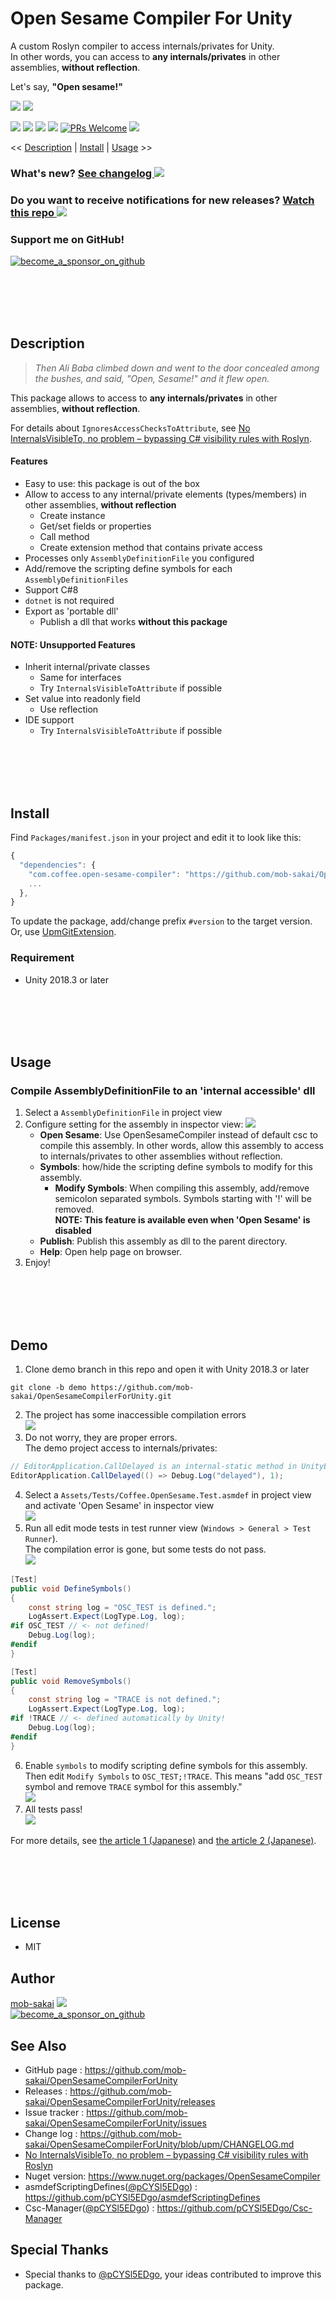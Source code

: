 Open Sesame Compiler For Unity
===

A custom Roslyn compiler to access internals/privates for Unity.  
In other words, you can access to **any internals/privates** in other assemblies, **without reflection**.

Let's say, **"Open sesame!"**

![](https://user-images.githubusercontent.com/12690315/71837979-255d0880-30fb-11ea-99bc-3bb96b77cfa6.gif)
![](https://user-images.githubusercontent.com/12690315/70616819-a804bc00-1c52-11ea-8ea3-e24f94f6467d.gif)

[![](https://img.shields.io/github/release/mob-sakai/OpenSesameCompilerForUnity.svg?label=latest%20version)](https://github.com/mob-sakai/OpenSesameCompilerForUnity/releases)
[![](https://img.shields.io/github/release-date/mob-sakai/OpenSesameCompilerForUnity.svg)](https://github.com/mob-sakai/OpenSesameCompilerForUnity/releases)
![](https://img.shields.io/badge/unity-2018.3%20or%20later-green.svg)
[![](https://img.shields.io/github/license/mob-sakai/OpenSesameCompilerForUnity.svg)](https://github.com/mob-sakai/OpenSesameCompilerForUnity/blob/upm/LICENSE.txt)
[![PRs Welcome](https://img.shields.io/badge/PRs-welcome-orange.svg)](http://makeapullrequest.com)
[![](https://img.shields.io/twitter/follow/mob_sakai.svg?label=Follow&style=social)](https://twitter.com/intent/follow?screen_name=mob_sakai)

<< [Description](#description) | [Install](#install) | [Usage](#usage) >>

### What's new? [See changelog ![](https://img.shields.io/github/release-date/mob-sakai/OpenSesameCompilerForUnity.svg?label=last%20updated)](https://github.com/mob-sakai/OpenSesameCompilerForUnity/blob/upm/CHANGELOG.md)
### Do you want to receive notifications for new releases? [Watch this repo ![](https://img.shields.io/github/watchers/mob-sakai/OpenSesameCompilerForUnity.svg?style=social&label=Watch)](https://github.com/mob-sakai/OpenSesameCompilerForUnity/subscription)
### Support me on GitHub!  
[![become_a_sponsor_on_github](https://user-images.githubusercontent.com/12690315/66942881-03686280-f085-11e9-9586-fc0b6011029f.png)](https://github.com/users/mob-sakai/sponsorship)


<br><br><br><br>
## Description

> _Then Ali Baba climbed down and went to the door concealed among the bushes, and said, "Open, Sesame!" and it flew open._

This package allows to access to **any internals/privates** in other assemblies, **without reflection**.  

For details about `IgnoresAccessChecksToAttribute`, see 
[No InternalsVisibleTo, no problem – bypassing C# visibility rules with Roslyn](https://www.strathweb.com/2018/10/no-internalvisibleto-no-problem-bypassing-c-visibility-rules-with-roslyn/).


#### Features

* Easy to use: this package is out of the box
* Allow to access to any internal/private elements (types/members) in other assemblies, **without reflection**
  * Create instance
  * Get/set fields or properties
  * Call method
  * Create extension method that contains private access
* Processes only `AssemblyDefinitionFile` you configured
* Add/remove the scripting define symbols for each `AssemblyDefinitionFiles`
* Support C#8
* `dotnet` is not required
* Export as 'portable dll'
  * Publish a dll that works **without this package**

#### NOTE: Unsupported Features

* Inherit internal/private classes
  * Same for interfaces
  * Try `InternalsVisibleToAttribute` if possible
* Set value into readonly field
  * Use reflection
* IDE support
  * Try `InternalsVisibleToAttribute` if possible


<br><br><br><br>
## Install

Find `Packages/manifest.json` in your project and edit it to look like this:
```js
{
  "dependencies": {
    "com.coffee.open-sesame-compiler": "https://github.com/mob-sakai/OpenSesameCompilerForUnity.git",
    ...
  },
}
```

To update the package, add/change prefix `#version` to the target version.  
Or, use [UpmGitExtension](https://github.com/mob-sakai/UpmGitExtension).


### Requirement

* Unity 2018.3 or later



<br><br><br><br>
## Usage

### Compile AssemblyDefinitionFile to an 'internal accessible' dll

1. Select a `AssemblyDefinitionFile` in project view
2. Configure setting for the assembly in inspector view:
![](https://user-images.githubusercontent.com/12690315/71836600-ad411380-30f7-11ea-8295-45fac816437a.png)
   * **Open Sesame**: Use OpenSesameCompiler instead of default csc to compile this assembly. In other words, allow this assembly to access to internals/privates to other assemblies without reflection.
   * **Symbols**: how/hide the scripting define symbols to modify for this assembly.
     * **Modify Symbols**: When compiling this assembly, add/remove semicolon separated symbols. Symbols starting with '!' will be removed.  
     **NOTE: This feature is available even when 'Open Sesame' is disabled** 
   * **Publish**: Publish this assembly as dll to the parent directory.
   * **Help**: Open help page on browser.
3. Enjoy!



<br><br><br><br>
## Demo

1. Clone demo branch in this repo and open it with Unity 2018.3 or later
```
git clone -b demo https://github.com/mob-sakai/OpenSesameCompilerForUnity.git
```
2. The project has some inaccessible compilation errors  
![](https://user-images.githubusercontent.com/12690315/71837690-6274cb00-30fa-11ea-949f-5f60b1a1dbcd.png)
3. Do not worry, they are proper errors.  
The demo project access to internals/privates:
```cs
// EditorApplication.CallDelayed is an internal-static method in UnityEditor assembly.
EditorApplication.CallDelayed(() => Debug.Log("delayed"), 1);
```
4. Select a `Assets/Tests/Coffee.OpenSesame.Test.asmdef` in project view and activate 'Open Sesame' in inspector view  
![](https://user-images.githubusercontent.com/12690315/71837979-255d0880-30fb-11ea-99bc-3bb96b77cfa6.gif)
5. Run all edit mode tests in test runner view (`Windows > General > Test Runner`).  
The compilation error is gone, but some tests do not pass.  
![](https://user-images.githubusercontent.com/12690315/71838489-483bec80-30fc-11ea-9af4-83e2ddd7d894.png)
```cs
[Test]
public void DefineSymbols()
{
    const string log = "OSC_TEST is defined.";
    LogAssert.Expect(LogType.Log, log);
#if OSC_TEST // <- not defined!
    Debug.Log(log);
#endif
}

[Test]
public void RemoveSymbols()
{
    const string log = "TRACE is not defined.";
    LogAssert.Expect(LogType.Log, log);
#if !TRACE // <- defined automatically by Unity!
    Debug.Log(log);
#endif
}
```
6. Enable `symbols` to modify scripting define symbols for this assembly.  
Then edit `Modify Symbols` to `OSC_TEST;!TRACE`. This means "add `OSC_TEST` symbol and remove `TRACE` symbol for this assembly."  
![](https://user-images.githubusercontent.com/12690315/71839029-9a314200-30fd-11ea-8596-d1a6ea188741.png)
1. All tests pass!  
![](https://user-images.githubusercontent.com/12690315/71839100-c2b93c00-30fd-11ea-86a7-a2f1aac0a4cc.png)

For more details, see [the article 1 (Japanese)](https://qiita.com/mob-sakai/items/f3bbc0c45abc31ea7ac0) and [the article 2 (Japanese)](https://qiita.com/mob-sakai/items/a24780d68a6133be338f).



<br><br><br><br>
## License

* MIT



## Author

[mob-sakai](https://github.com/mob-sakai)
[![](https://img.shields.io/twitter/follow/mob_sakai.svg?label=Follow&style=social)](https://twitter.com/intent/follow?screen_name=mob_sakai)  
[![become_a_sponsor_on_github](https://user-images.githubusercontent.com/12690315/66942881-03686280-f085-11e9-9586-fc0b6011029f.png)](https://github.com/users/mob-sakai/sponsorship)



## See Also

* GitHub page : https://github.com/mob-sakai/OpenSesameCompilerForUnity
* Releases : https://github.com/mob-sakai/OpenSesameCompilerForUnity/releases
* Issue tracker : https://github.com/mob-sakai/OpenSesameCompilerForUnity/issues
* Change log : https://github.com/mob-sakai/OpenSesameCompilerForUnity/blob/upm/CHANGELOG.md
* [No InternalsVisibleTo, no problem – bypassing C# visibility rules with Roslyn](https://www.strathweb.com/2018/10/no-internalvisibleto-no-problem-bypassing-c-visibility-rules-with-roslyn/)
* Nuget version: https://www.nuget.org/packages/OpenSesameCompiler
* asmdefScriptingDefines([@pCYSl5EDgo](https://github.com/pCYSl5EDgo)) : https://github.com/pCYSl5EDgo/asmdefScriptingDefines
* Csc-Manager([@pCYSl5EDgo](https://github.com/pCYSl5EDgo)) : https://github.com/pCYSl5EDgo/Csc-Manager


## Special Thanks

* Special thanks to [@pCYSl5EDgo](https://github.com/pCYSl5EDgo), your ideas contributed to improve this package.